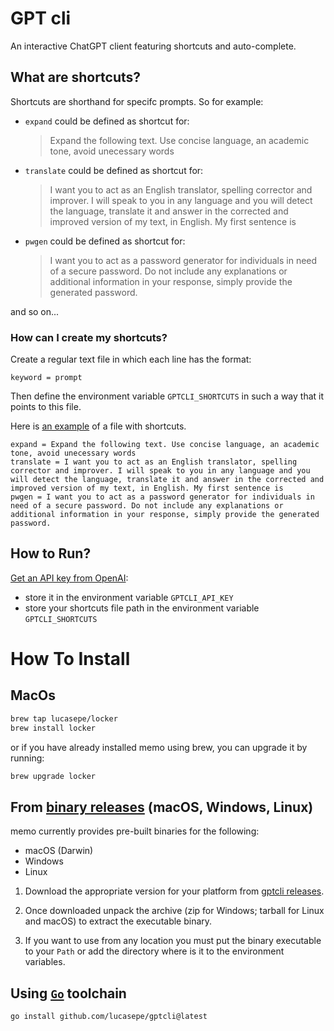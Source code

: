 # GPT cli

An interactive ChatGPT client featuring shortcuts and auto-complete.


## What are shortcuts?

Shortcuts are shorthand for specifc prompts. So for example:

- `expand` could be defined as shortcut for: 

    > Expand the following text. Use concise language, an academic tone, avoid unecessary words

- `translate` could be defined as shortcut for:

    > I want you to act as an English translator, spelling corrector and improver. 
    > I will speak to you in any language and you will detect the language, translate it 
    > and answer in the corrected and improved version of my text, in English. My first sentence is

- `pwgen` could be defined as shortcut for:

    > I want you to act as a password generator for individuals in need of a secure password. 
    > Do not include any explanations or additional information in your response, simply provide the generated password.

and so on...

### How can I create my shortcuts?

Create a regular text file in which each line has the format:

```properties 
keyword = prompt 
```

Then define the environment variable `GPTCLI_SHORTCUTS` in such a way that it points to this file.

Here is [an example](.shortcuts) of a file with shortcuts.

```properties 
expand = Expand the following text. Use concise language, an academic tone, avoid unecessary words
translate = I want you to act as an English translator, spelling corrector and improver. I will speak to you in any language and you will detect the language, translate it and answer in the corrected and improved version of my text, in English. My first sentence is
pwgen = I want you to act as a password generator for individuals in need of a secure password. Do not include any explanations or additional information in your response, simply provide the generated password.
```

## How to Run?

[Get an API key from OpenAI](https://platform.openai.com/account/api-keys):

- store it in the environment variable `GPTCLI_API_KEY`
- store your shortcuts file path in the environment variable `GPTCLI_SHORTCUTS`


# How To Install

## MacOs

```sh
brew tap lucasepe/locker
brew install locker
```

or if you have already installed memo using brew, you can upgrade it by running:

```sh
brew upgrade locker
```

## From [binary releases](https://github.com/lucasepe/gptcli/releases) (macOS, Windows, Linux)

memo currently provides pre-built binaries for the following:

- macOS (Darwin)
- Windows
- Linux

1. Download the appropriate version for your platform from [gptcli releases](https://github.com/lucasepe/gptcli/releases).

2. Once downloaded unpack the archive (zip for Windows; tarball for Linux and macOS) to extract the executable binary. 

3. If you want to use from any location you must put the binary executable to your `Path` or add the directory where is it to the environment variables.

## Using [`Go`](https://go.dev/dl/) toolchain

```sh
go install github.com/lucasepe/gptcli@latest
```
